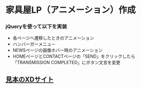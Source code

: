 # 家具屋LP（アニメーション）作成
### jQueryを使って以下を実装
- 各ページへ遷移したときのアニメーション
- ハンバーガーメニュ－
- NEWSページの画像ホバー時のアニメーション
- HOMEページとCONTACTページの「SEND」をクリックしたら「TRANSMISSION COMPLETED」にボタン文言を変更

## [見本のXDサイト](https://xd.adobe.com/view/f4ad8df6-cce4-4626-5dbf-e05322ce4f32-829c/)
